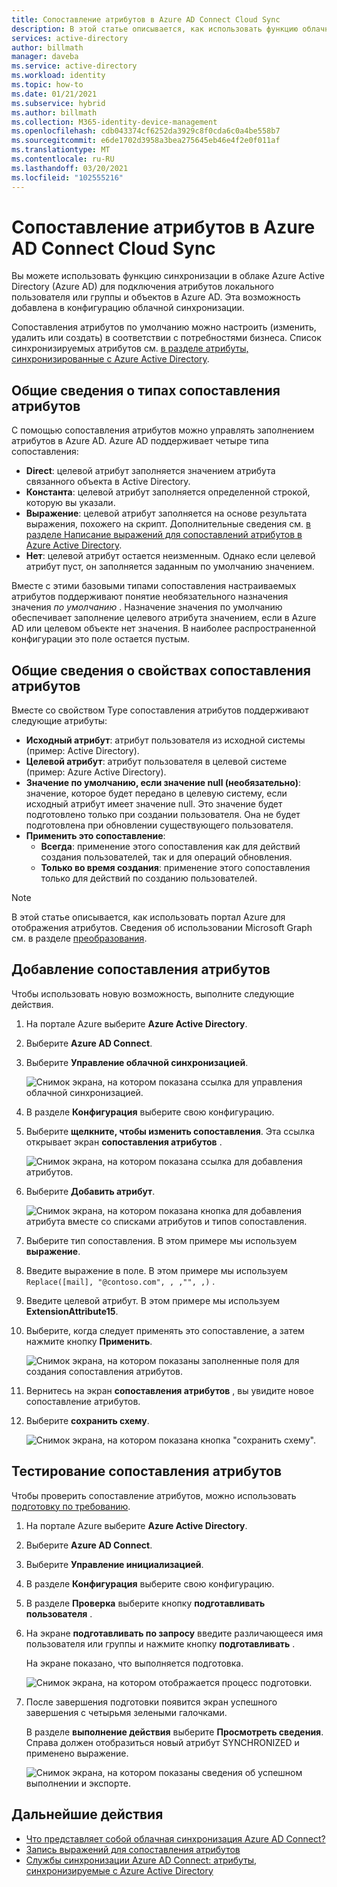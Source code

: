 ```yaml
---
title: Сопоставление атрибутов в Azure AD Connect Cloud Sync
description: В этой статье описывается, как использовать функцию облачной синхронизации Azure AD Connect для отображения атрибутов.
services: active-directory
author: billmath
manager: daveba
ms.service: active-directory
ms.workload: identity
ms.topic: how-to
ms.date: 01/21/2021
ms.subservice: hybrid
ms.author: billmath
ms.collection: M365-identity-device-management
ms.openlocfilehash: cdb043374cf6252da3929c8f0cda6c0a4be558b7
ms.sourcegitcommit: e6de1702d3958a3bea275645eb46e4f2e0f011af
ms.translationtype: MT
ms.contentlocale: ru-RU
ms.lasthandoff: 03/20/2021
ms.locfileid: "102555216"
---
```

# <a name="attribute-mapping-in-azure-ad-connect-cloud-sync"></a>Сопоставление атрибутов в Azure AD Connect Cloud Sync

Вы можете использовать функцию синхронизации в облаке Azure Active Directory (Azure AD) для подключения атрибутов локального пользователя или группы и объектов в Azure AD. Эта возможность добавлена в конфигурацию облачной синхронизации.

Сопоставления атрибутов по умолчанию можно настроить (изменить, удалить или создать) в соответствии с потребностями бизнеса. Список синхронизируемых атрибутов см. [в разделе атрибуты, синхронизированные с Azure Active Directory](../hybrid/reference-connect-sync-attributes-synchronized.md?context=azure%2factive-directory%2fcloud-provisioning%2fcontext%2fcp-context/hybrid/reference-connect-sync-attributes-synchronized.md).

## <a name="understand-types-of-attribute-mapping"></a>Общие сведения о типах сопоставления атрибутов
С помощью сопоставления атрибутов можно управлять заполнением атрибутов в Azure AD. Azure AD поддерживает четыре типа сопоставления:

- **Direct**: целевой атрибут заполняется значением атрибута связанного объекта в Active Directory.
- **Константа**: целевой атрибут заполняется определенной строкой, которую вы указали.
- **Выражение**: целевой атрибут заполняется на основе результата выражения, похожего на скрипт. Дополнительные сведения см. [в разделе Написание выражений для сопоставлений атрибутов в Azure Active Directory](reference-expressions.md).
- **Нет**: целевой атрибут остается неизменным. Однако если целевой атрибут пуст, он заполняется заданным по умолчанию значением.

Вместе с этими базовыми типами сопоставления настраиваемых атрибутов поддерживают понятие необязательного назначения значения *по умолчанию* . Назначение значения по умолчанию обеспечивает заполнение целевого атрибута значением, если в Azure AD или целевом объекте нет значения. В наиболее распространенной конфигурации это поле остается пустым.

## <a name="understand-properties-of-attribute-mapping"></a>Общие сведения о свойствах сопоставления атрибутов

Вместе со свойством Type сопоставления атрибутов поддерживают следующие атрибуты:

- **Исходный атрибут**: атрибут пользователя из исходной системы (пример: Active Directory).
- **Целевой атрибут**: атрибут пользователя в целевой системе (пример: Azure Active Directory).
- **Значение по умолчанию, если значение null (необязательно)**: значение, которое будет передано в целевую систему, если исходный атрибут имеет значение null. Это значение будет подготовлено только при создании пользователя. Она не будет подготовлена при обновлении существующего пользователя.  
- **Применить это сопоставление**:
  - **Всегда**: применение этого сопоставления как для действий создания пользователей, так и для операций обновления.
  - **Только во время создания**: применение этого сопоставления только для действий по созданию пользователей.

> [!NOTE]
> В этой статье описывается, как использовать портал Azure для отображения атрибутов.  Сведения об использовании Microsoft Graph см. в разделе [преобразования](how-to-transformation.md).

## <a name="add-an-attribute-mapping"></a>Добавление сопоставления атрибутов

Чтобы использовать новую возможность, выполните следующие действия.

1.  На портале Azure выберите **Azure Active Directory**.
2.  Выберите **Azure AD Connect**.
3.  Выберите **Управление облачной синхронизацией**.

    ![Снимок экрана, на котором показана ссылка для управления облачной синхронизацией.](media/how-to-install/install-6.png)

4. В разделе **Конфигурация** выберите свою конфигурацию.
5. Выберите **щелкните, чтобы изменить сопоставления**.  Эта ссылка открывает экран **сопоставления атрибутов** .

    ![Снимок экрана, на котором показана ссылка для добавления атрибутов.](media/how-to-attribute-mapping/mapping-6.png)

6.  Выберите **Добавить атрибут**.

    ![Снимок экрана, на котором показана кнопка для добавления атрибута вместе со списками атрибутов и типов сопоставления.](media/how-to-attribute-mapping/mapping-1.png)

7. Выберите тип сопоставления. В этом примере мы используем **выражение**.
8. Введите выражение в поле. В этом примере мы используем `Replace([mail], "@contoso.com", , ,"", ,)` .
9. Введите целевой атрибут. В этом примере мы используем **ExtensionAttribute15**.
10. Выберите, когда следует применять это сопоставление, а затем нажмите кнопку **Применить**.

    ![Снимок экрана, на котором показаны заполненные поля для создания сопоставления атрибутов.](media/how-to-attribute-mapping/mapping-2a.png)

11. Вернитесь на экран **сопоставления атрибутов** , вы увидите новое сопоставление атрибутов.  
12. Выберите **сохранить схему**.

    ![Снимок экрана, на котором показана кнопка "сохранить схему".](media/how-to-attribute-mapping/mapping-3.png)

## <a name="test-your-attribute-mapping"></a>Тестирование сопоставления атрибутов

Чтобы проверить сопоставление атрибутов, можно использовать [подготовку по требованию](how-to-on-demand-provision.md). 

1. На портале Azure выберите **Azure Active Directory**.
2. Выберите **Azure AD Connect**.
3. Выберите **Управление инициализацией**.
4. В разделе **Конфигурация** выберите свою конфигурацию.
5. В разделе **Проверка** выберите кнопку **подготавливать пользователя** . 
6. На экране **подготавливать по запросу** введите различающееся имя пользователя или группы и нажмите кнопку **подготавливать** . 

   На экране показано, что выполняется подготовка.

   ![Снимок экрана, на котором отображается процесс подготовки.](media/how-to-attribute-mapping/mapping-4.png)

8. После завершения подготовки появится экран успешного завершения с четырьмя зелеными галочками. 

   В разделе **выполнение действия** выберите **Просмотреть сведения**. Справа должен отобразиться новый атрибут SYNCHRONIZED и применено выражение.

   ![Снимок экрана, на котором показаны сведения об успешном выполнении и экспорте.](media/how-to-attribute-mapping/mapping-5.png)

## <a name="next-steps"></a>Дальнейшие действия

- [Что представляет собой облачная синхронизация Azure AD Connect?](what-is-cloud-sync.md)
- [Запись выражений для сопоставления атрибутов](reference-expressions.md)
- [Службы синхронизации Azure AD Connect: атрибуты, синхронизируемые с Azure Active Directory](../hybrid/reference-connect-sync-attributes-synchronized.md?context=azure%2factive-directory%2fcloud-provisioning%2fcontext%2fcp-context/hybrid/reference-connect-sync-attributes-synchronized.md)

